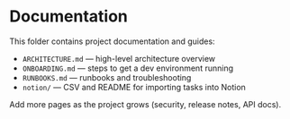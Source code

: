 # Documentation

This folder contains project documentation and guides:

- `ARCHITECTURE.md` — high-level architecture overview
- `ONBOARDING.md` — steps to get a dev environment running
- `RUNBOOKS.md` — runbooks and troubleshooting
- `notion/` — CSV and README for importing tasks into Notion

Add more pages as the project grows (security, release notes, API docs).
